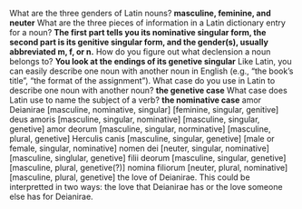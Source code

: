 What are the three genders of Latin nouns?
**masculine, feminine, and neuter**
What are the three pieces of information in a Latin dictionary entry for a noun?
**The first part tells you its nominative singular form, the second part is its genitive singular form, and the gender(s), usually abbreviated m, f, or n.**
How do you figure out what declension a noun belongs to?
**You look at the endings of its genetive singular**
Like Latin, you can easily describe one noun with another noun in English (e.g., “the book’s title”, “the format of the assignment”). What case do you use in Latin to describe one noun with another noun?
**the genetive case**
What case does Latin use to name the subject of a verb?
**the nominative case**
amor Deianirae [masculine, nominative, singular] [feminine, singular, genitive]
deus amoris [masculine, singular, nominative] [masculine, singular, genetive]
amor deorum [masculine, singular, norminative] [masculine, plural, genetive]
Herculis canis [masculine, singular, genetive] [male or female, singular, nominative]
nomen dei [neuter, singular, nominative] [masculine, singlular, genetive]
filii deorum [masculine, singular, genetive] [masculine, plural, genetive(?)]
nomina filiorum [neuter, plural, nominative] [masculine, plural, genetive]
the love of Deianirae. This could be interpretted in two ways: the love that Deianirae has or the love someone else has for Deianirae. 
